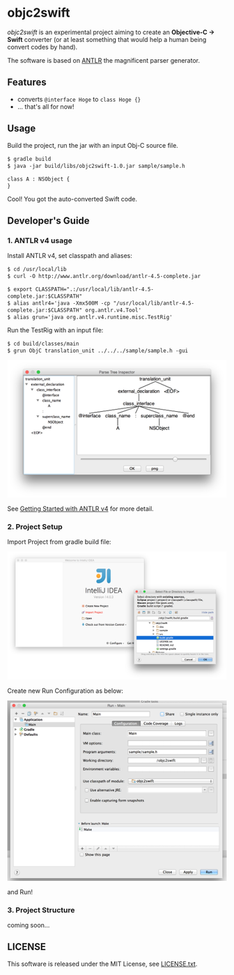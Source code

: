 # objc2swift

*objc2swift* is an experimental project aiming to create an **Objective-C -> Swift** converter (or at least something that would help a human being convert codes by hand). 

The software is based on [ANTLR](http://www.antlr.org) the magnificent parser generator.

## Features
* converts `@interface Hoge` to `class Hoge {}`
* ... that's all for now!

## Usage

Build the project, run the jar with an input Obj-C source file.

```
$ gradle build
$ java -jar build/libs/objc2swift-1.0.jar sample/sample.h 
```

```
class A : NSObject {
}
```

Cool! You got the auto-converted Swift code.

## Developer's Guide

### 1. ANTLR v4 usage

Install ANTLR v4, set classpath and aliases:

```
$ cd /usr/local/lib
$ curl -O http://www.antlr.org/download/antlr-4.5-complete.jar
```

```
$ export CLASSPATH=".:/usr/local/lib/antlr-4.5-complete.jar:$CLASSPATH"
$ alias antlr4='java -Xmx500M -cp "/usr/local/lib/antlr-4.5-complete.jar:$CLASSPATH" org.antlr.v4.Tool'
$ alias grun='java org.antlr.v4.runtime.misc.TestRig'
```

Run the TestRig with an input file:

```
$ cd build/classes/main
$ grun ObjC translation_unit ../../../sample/sample.h -gui
```

![ss1.png](doc/ss1.png)

See [Getting Started with ANTLR v4](https://theantlrguy.atlassian.net/wiki/display/ANTLR4/Getting+Started+with+ANTLR+v4) for more detail.

### 2. Project Setup

Import Project from gradle build file:

![ss2.png](doc/ss2.png)

Create new Run Configuration as below:

![ss3.png](doc/ss3.png)

and Run!

### 3. Project Structure

coming soon...

## LICENSE
This software is released under the MIT License, see [LICENSE.txt](LICENSE.txt).
